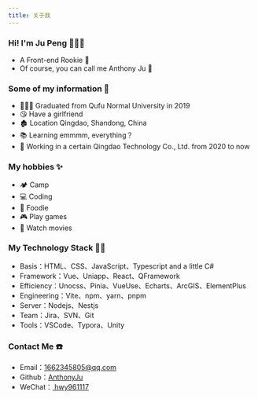 ```yaml
---
title: 关于我
---
```


<h3 mt-0>Hi! I'm Ju Peng 🙋🏻‍♂️</h3>

- A Front-end Rookie 🐣
- Of course, you can call me Anthony Ju 😬

### Some of my information 📝
- 👨🏻‍🎓 Graduated from Qufu Normal University in 2019
- 😘 Have a girlfriend
- 🏚️ Location Qingdao, Shandong, China
- 📚 Learning emmmm, everything？
- 🏢 Working in a certain Qingdao Technology Co., Ltd. from 2020 to now

### My hobbies ✨
- 🏕️ Camp
- 💻 Coding
- 🍗 Foodie
- 🎮 Play games
- 🎥 Watch movies

### My Technology Stack 👨‍💻
- Basis：HTML、CSS、JavaScript、Typescript and a little C#
- Framework：Vue、Uniapp、React、QFramework
- Efficiency：Unocss、Pinia、VueUse、Echarts、ArcGIS、ElementPlus
- Engineering：Vite、npm、yarn、pnpm
- Server：Nodejs、Nestjs
- Team：Jira、SVN、Git
- Tools：VSCode、Typora、Unity

### Contact Me ☎️
- Email：[1662345805@qq.com](mailto:1662345805@qq.com)
- Github：[AnthonyJu](https://github.com/AnthonyJu)
- WeChat：<a class="group" underline cursor-pointer href="#hwy961117">
            hwy961117
            <img
              group-hover:block
              hidden w-300px fixed inset-0 m-auto
              src="@/assets/wechat.png"
            >
          </a>
